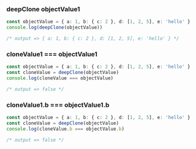 ### deepClone objectValue1

```typescript
const objectValue = { a: 1, b: { c: 2 }, d: [1, 2, 5], e: 'hello' }
console.log(deepClone(objectValue))

/* output => { a: 1, b: { c: 2 }, d: [1, 2, 5], e: 'hello' } */
```

### cloneValue1 === objectValue1

```typescript
const objectValue = { a: 1, b: { c: 2 }, d: [1, 2, 5], e: 'hello' }
const cloneValue = deepClone(objectValue)
console.log(cloneValue === objectValue)

/* output => false */
```

### cloneValue1.b === objectValue1.b

```typescript
const objectValue = { a: 1, b: { c: 2 }, d: [1, 2, 5], e: 'hello' }
const cloneValue = deepClone(objectValue)
console.log(cloneValue.b === objectValue.b)

/* output => false */
```

